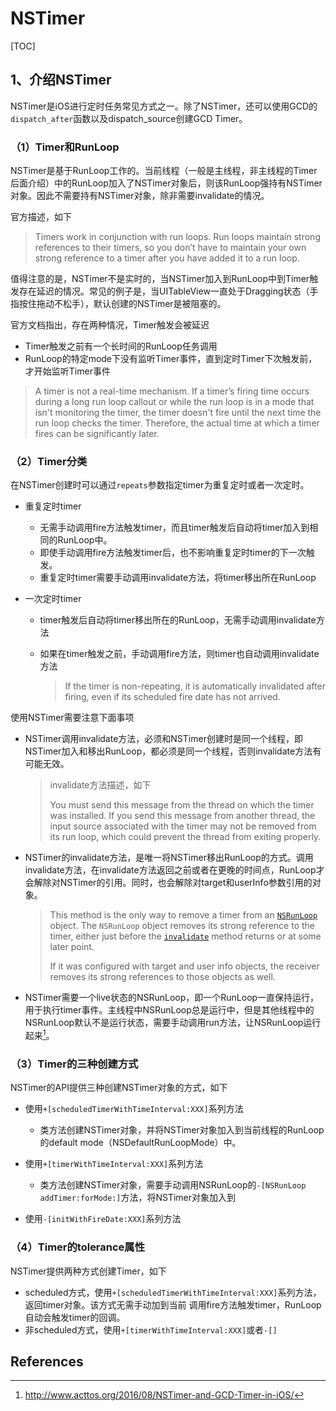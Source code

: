 # NSTimer

[TOC]

## 1、介绍NSTimer

​       NSTimer是iOS进行定时任务常见方式之一。除了NSTimer，还可以使用GCD的`dispatch_after`函数以及dispatch_source创建GCD Timer。



### （1）Timer和RunLoop

​       NSTimer是基于RunLoop工作的。当前线程（一般是主线程，非主线程的Timer后面介绍）中的RunLoop加入了NSTimer对象后，则该RunLoop强持有NSTimer对象。因此不需要持有NSTimer对象，除非需要invalidate的情况。

官方描述，如下

> Timers work in conjunction with run loops. Run loops maintain strong references to their timers, so you don’t have to maintain your own strong reference to a timer after you have added it to a run loop. 



​        值得注意的是，NSTimer不是实时的，当NSTimer加入到RunLoop中到Timer触发存在延迟的情况。常见的例子是，当UITableView一直处于Dragging状态（手指按住拖动不松手），默认创建的NSTimer是被阻塞的。

官方文档指出，存在两种情况，Timer触发会被延迟

* Timer触发之前有一个长时间的RunLoop任务调用
* RunLoop的特定mode下没有监听Timer事件，直到定时Timer下次触发前，才开始监听Timer事件

> A timer is not a real-time mechanism. If a timer’s firing time occurs during a long run loop callout or while the run loop is in a mode that isn't monitoring the timer, the timer doesn't fire until the next time the run loop checks the timer. Therefore, the actual time at which a timer fires can be significantly later. 



### （2）Timer分类

在NSTimer创建时可以通过`repeats`参数指定timer为重复定时或者一次定时。

* 重复定时timer
  * 无需手动调用fire方法触发timer，而且timer触发后自动将timer加入到相同的RunLoop中。
  * 即使手动调用fire方法触发timer后，也不影响重复定时timer的下一次触发。
  * 重复定时timer需要手动调用invalidate方法，将timer移出所在RunLoop

* 一次定时timer

  * timer触发后自动将timer移出所在的RunLoop，无需手动调用invalidate方法

  * 如果在timer触发之前，手动调用fire方法，则timer也自动调用invalidate方法

    > If the timer is non-repeating, it is automatically invalidated after firing, even if its scheduled fire date has not arrived.



使用NSTimer需要注意下面事项

* NSTimer调用invalidate方法，必须和NSTimer创建时是同一个线程，即NSTimer加入和移出RunLoop，都必须是同一个线程，否则invalidate方法有可能无效。

  > invalidate方法描述，如下
  >
  > You must send this message from the thread on which the timer was installed. If you send this message from another thread, the input source associated with the timer may not be removed from its run loop, which could prevent the thread from exiting properly.

* NSTimer的invalidate方法，是唯一将NSTimer移出RunLoop的方式。调用invalidate方法，在invalidate方法返回之前或者在更晚的时间点，RunLoop才会解除对NSTimer的引用。同时，也会解除对target和userInfo参数引用的对象。

  > This method is the only way to remove a timer from an [`NSRunLoop`](dash-apple-api://load?topic_id=1409898&language=occ) object. The `NSRunLoop` object removes its strong reference to the timer, either just before the [`invalidate`](dash-apple-api://load?request_key=hcaODPrPmP#dash_1415405) method returns or at some later point.
  >
  > If it was configured with target and user info objects, the receiver removes its strong references to those objects as well.

* NSTimer需要一个live状态的NSRunLoop，即一个RunLoop一直保持运行，用于执行timer事件。主线程中NSRunLoop总是运行中，但是其他线程中的NSRunLoop默认不是运行状态，需要手动调用run方法，让NSRunLoop运行起来[^1]。



### （3）Timer的三种创建方式

NSTimer的API提供三种创建NSTimer对象的方式，如下

* 使用`+[scheduledTimerWithTimeInterval:XXX]`系列方法
  * 类方法创建NSTimer对象，并将NSTimer对象加入到当前线程的RunLoop的default mode（NSDefaultRunLoopMode）中。

* 使用`+[timerWithTimeInterval:XXX]`系列方法
  * 类方法创建NSTimer对象，需要手动调用NSRunLoop的`-[NSRunLoop addTimer:forMode:]`方法，将NSTimer对象加入到
* 使用`-[initWithFireDate:XXX]`系列方法











### （4）Timer的tolerance属性







NSTimer提供两种方式创建Timer，如下

* scheduled方式，使用`+[scheduledTimerWithTimeInterval:XXX]`系列方法，返回timer对象。该方式无需手动加到当前 调用fire方法触发timer，RunLoop自动会触发timer的回调。
* 非scheduled方式，使用`+[timerWithTimeInterval:XXX]`或者`-[]`



## References

[^1]:<http://www.acttos.org/2016/08/NSTimer-and-GCD-Timer-in-iOS/>



